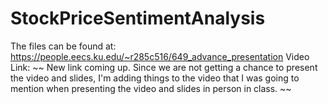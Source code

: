 # StockPriceSentimentAnalysis

The files can be found at: https://people.eecs.ku.edu/~r285c516/649_advance_presentation
Video Link: ~~ New link coming up. Since we are not getting a chance to present the video and slides, I'm adding things to the video that I was going to mention when presenting the video and slides in person in class. ~~

